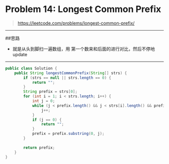 # Problem 14: Longest Common Prefix
>https://leetcode.com/problems/longest-common-prefix/

--------
##思路
* 就是从头到脚扫一遍数组，用 第一个数来和后面的进行对比，然后不停地 update

-------
```java
public class Solution {
    public String longestCommonPrefix(String[] strs) {
        if (strs == null || strs.length == 0) {
            return "";
        }
        String prefix = strs[0];
        for (int i = 1; i < strs.length; i++) {
            int j = 0;
            while (j < prefix.length() && j < strs[i].length() && prefix.charAt(j) == strs[i].charAt(j)) {
                j++;
            }
            if (j == 0) {
                return "";
            }
            prefix = prefix.substring(0, j);
        }
        
        return prefix;
    }
}
```
